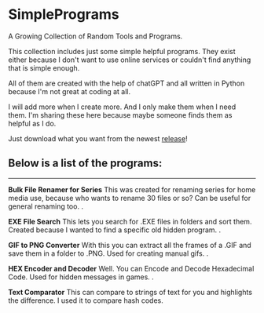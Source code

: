 # SimplePrograms
A Growing Collection of Random Tools and Programs.

This collection includes just some simple helpful programs.
They exist either because I don't want to use online services or couldn't find anything that is simple enough.

All of them are created with the help of chatGPT and all written in Python because I'm not great at coding at all.

I will add more when I create more. And I only make them when I need them.
I'm sharing these here because maybe someone finds them as helpful as I do.

Just download what you want from the newest [release](https://github.com/badyherz/SimplePrograms/releases)!

## Below is a list of the programs:
____________________________________

**Bulk File Renamer for Series**
This was created for renaming series for home media use, because who wants to rename 30 files or so?
Can be useful for general renaming too.
.

**EXE File Search**
This lets you search for .EXE files in folders and sort them. Created because I wanted to find a specific old hidden program.
.

**GIF to PNG Converter**
With this you can extract all the frames of a .GIF and save them in a folder to .PNG.
Used for creating manual gifs.
.

**HEX Encoder and Decoder**
Well. You can Encode and Decode Hexadecimal Code. Used for hidden messages in games.
.

**Text Comparator**
This can compare to strings of text for you and highlights the difference.
I used it to compare hash codes.
